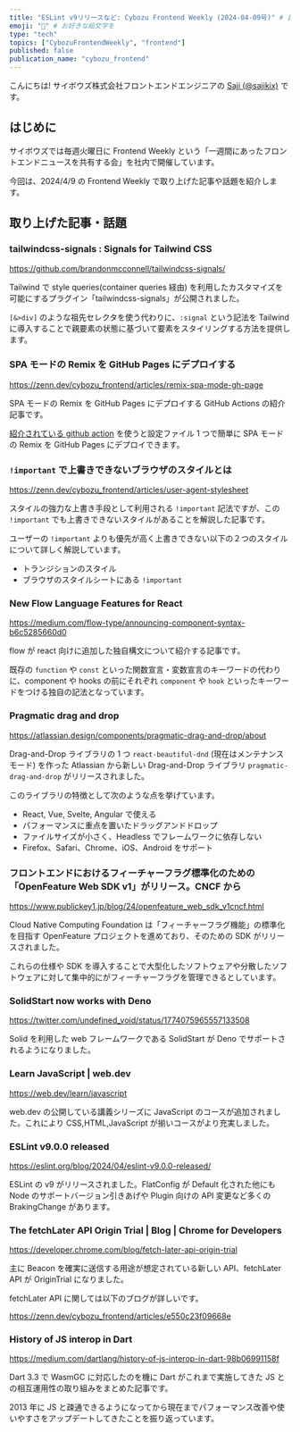 ```yaml
---
title: "ESLint v9リリースなど: Cybozu Frontend Weekly (2024-04-09号)" # 目立ったニュースを選ぶ
emoji: "🌱" # お好きな絵文字を
type: "tech"
topics: ["CybozuFrontendWeekly", "frontend"]
published: false
publication_name: "cybozu_frontend"
---
```


こんにちは! サイボウズ株式会社フロントエンドエンジニアの [Saji (@sajikix)](https://twitter.com/sajikix) です。

## はじめに

サイボウズでは毎週火曜日に Frontend Weekly という「一週間にあったフロントエンドニュースを共有する会」を社内で開催しています。

今回は、2024/4/9 の Frontend Weekly で取り上げた記事や話題を紹介します。

## 取り上げた記事・話題

### tailwindcss-signals : Signals for Tailwind CSS

https://github.com/brandonmcconnell/tailwindcss-signals/

Tailwind で style queries(container queries 経由) を利用したカスタマイズを可能にするプラグイン「tailwindcss-signals」が公開されました。

`[&>div]` のような祖先セレクタを使う代わりに、`:signal` という記法を Tailwind に導入することで親要素の状態に基づいて要素をスタイリングする方法を提供します。

### SPA モードの Remix を GitHub Pages にデプロイする

https://zenn.dev/cybozu_frontend/articles/remix-spa-mode-gh-page

SPA モードの Remix を GitHub Pages にデプロイする GitHub Actions の紹介記事です。

[紹介されている github action](https://github.com/brookslybrand/remix-gh-pages) を使うと設定ファイル 1 つで簡単に SPA モードの Remix を GitHub Pages にデプロイできます。

### `!important` で上書きできないブラウザのスタイルとは

https://zenn.dev/cybozu_frontend/articles/user-agent-stylesheet

スタイルの強力な上書き手段として利用される `!important` 記法ですが、この `!important` でも上書きできないスタイルがあることを解説した記事です。

ユーザーの `!important` よりも優先が高く上書きできない以下の２つのスタイルについて詳しく解説しています。

- トランジションのスタイル
- ブラウザのスタイルシートにある `!important`

### New Flow Language Features for React

https://medium.com/flow-type/announcing-component-syntax-b6c5285660d0

flow が react 向けに追加した独自構文について紹介する記事です。

既存の `function` や `const` といった関数宣言・変数宣言のキーワードの代わりに、component や hooks の前にそれぞれ `component` や `hook` といったキーワードをつける独自の記法となっています。

### Pragmatic drag and drop

https://atlassian.design/components/pragmatic-drag-and-drop/about

Drag-and-Drop ライブラリの 1 つ `react-beautiful-dnd` (現在はメンテナンスモード) を作った Atlassian から新しい Drag-and-Drop ライブラリ `pragmatic-drag-and-drop` がリリースされました。

このライブラリの特徴として次のような点を挙げています。

- React, Vue, Svelte, Angular で使える
- パフォーマンスに重点を置いたドラッグアンドドロップ
- ファイルサイズが小さく、Headless でフレームワークに依存しない
- Firefox、Safari、Chrome、iOS、Android をサポート

### フロントエンドにおけるフィーチャーフラグ標準化のための「OpenFeature Web SDK v1」がリリース。CNCF から

https://www.publickey1.jp/blog/24/openfeature_web_sdk_v1cncf.html

Cloud Native Computing Foundation は「フィーチャーフラグ機能」の標準化を目指す OpenFeature プロジェクトを進めており、そのための SDK がリリースされました。

これらの仕様や SDK を導入することで大型化したソフトウェアや分散したソフトウェアに対して集中的にがフィーチャーフラグを管理できるとしています。

### SolidStart now works with Deno

https://twitter.com/undefined_void/status/1774075965557133508

Solid を利用した web フレームワークである SolidStart が Deno でサポートされるようになりました。

### Learn JavaScript | web.dev

https://web.dev/learn/javascript

web.dev の公開している講義シリーズに JavaScript のコースが追加されました。これにより CSS,HTML,JavaScript が揃いコースがより充実しました。

### ESLint v9.0.0 released

https://eslint.org/blog/2024/04/eslint-v9.0.0-released/

ESLint の v9 がリリースされました。FlatConfig が Default 化された他にも Node のサポートバージョン引きあげや Plugin 向けの API 変更など多くの BrakingChange があります。

### The fetchLater API Origin Trial | Blog | Chrome for Developers

https://developer.chrome.com/blog/fetch-later-api-origin-trial

主に Beacon を確実に送信する用途が想定されている新しい API、fetchLater API が OriginTrial になりました。

fetchLater API に関しては以下のブログが詳しいです。

https://zenn.dev/cybozu_frontend/articles/e550c23f09668e

### History of JS interop in Dart

https://medium.com/dartlang/history-of-js-interop-in-dart-98b06991158f

Dart 3.3 で WasmGC に対応したのを機に Dart がこれまで実施してきた JS との相互運用性の取り組みをまとめた記事です。

2013 年に JS と疎通できるようになってから現在までパフォーマンス改善や使いやすさをアップデートしてきたことを振り返っています。
